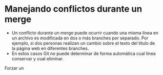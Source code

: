 # Manejando conflictos durante un merge

 - Un conflicto durante un merge puede ocurrir cuando una misma línea en un archivo es modificada en dos o más branches por separado. Por ejemplo, si dos personas realizan un cambio sobre el texto del título de la página web en diferentes branches.
 - En estos casos Git no puede determinar de forma automática cual línea conservar y cual eliminar.

Forzar un 


<!--stackedit_data:
eyJoaXN0b3J5IjpbLTM4MDA1MzQzNV19
-->